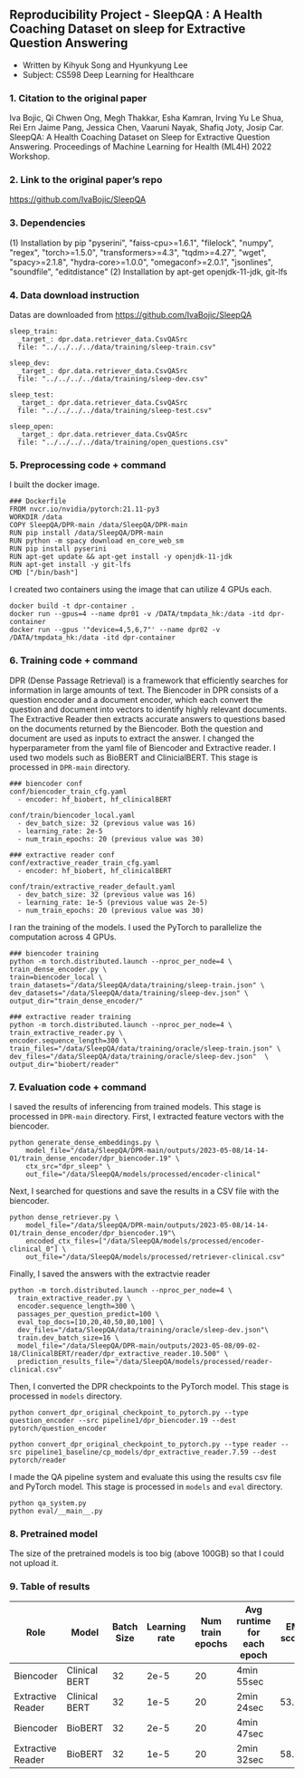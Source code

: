 ## Reproducibility Project - SleepQA : A Health Coaching Dataset on sleep for Extractive Question Answering
- Written by Kihyuk Song and Hyunkyung Lee
- Subject: CS598 Deep Learning for Healthcare

### 1. Citation to the original paper
Iva Bojic, Qi Chwen Ong, Megh Thakkar, Esha Kamran, Irving Yu Le Shua, Rei Ern Jaime Pang, Jessica Chen, Vaaruni Nayak, Shafiq Joty, Josip Car. SleepQA: A Health Coaching Dataset on Sleep for Extractive Question Answering. Proceedings of Machine Learning for Health (ML4H) 2022 Workshop.

### 2. Link to the original paper’s repo
https://github.com/IvaBojic/SleepQA

### 3. Dependencies
(1) Installation by pip
"pyserini", "faiss-cpu>=1.6.1", "filelock", "numpy", "regex", "torch>=1.5.0", "transformers>=4.3", "tqdm>=4.27", "wget", "spacy>=2.1.8", "hydra-core>=1.0.0", "omegaconf>=2.0.1", "jsonlines", "soundfile", "editdistance"
(2) Installation by apt-get
openjdk-11-jdk, git-lfs

### 4. Data download instruction
Datas are downloaded from https://github.com/IvaBojic/SleepQA
```
sleep_train:
  _target_: dpr.data.retriever_data.CsvQASrc
  file: "../../../../data/training/sleep-train.csv"

sleep_dev:
  _target_: dpr.data.retriever_data.CsvQASrc
  file: "../../../../data/training/sleep-dev.csv"

sleep_test:
  _target_: dpr.data.retriever_data.CsvQASrc
  file: "../../../../data/training/sleep-test.csv"

sleep_open:
  _target_: dpr.data.retriever_data.CsvQASrc
  file: "../../../../data/training/open_questions.csv"
```

### 5. Preprocessing code + command 
I built the docker image. 
```
### Dockerfile
FROM nvcr.io/nvidia/pytorch:21.11-py3
WORKDIR /data
COPY SleepQA/DPR-main /data/SleepQA/DPR-main
RUN pip install /data/SleepQA/DPR-main
RUN python -m spacy download en_core_web_sm
RUN pip install pyserini
RUN apt-get update && apt-get install -y openjdk-11-jdk
RUN apt-get install -y git-lfs
CMD ["/bin/bash"]
```
I created two containers using the image that can utilize 4 GPUs each.
```
docker build -t dpr-container .
docker run --gpus=4 --name dpr01 -v /DATA/tmpdata_hk:/data -itd dpr-container 
docker run --gpus '"device=4,5,6,7"' --name dpr02 -v /DATA/tmpdata_hk:/data -itd dpr-container 
```

### 6. Training code + command
DPR (Dense Passage Retrieval) is a framework that efficiently searches for information in large amounts of text. The Biencoder in DPR consists of a question encoder and a document encoder, which each convert the question and document into vectors to identify highly relevant documents. The Extractive Reader then extracts accurate answers to questions based on the documents returned by the Biencoder. Both the question and document are used as inputs to extract the answer.
I changed the hyperparameter from the yaml file of Biencoder and Extractive reader.
I used two models such as BioBERT and ClinicialBERT.
This stage is processed in `DPR-main` directory.
```
### biencoder conf
conf/biencoder_train_cfg.yaml
  - encoder: hf_biobert, hf_clinicalBERT

conf/train/biencoder_local.yaml
  - dev_batch_size: 32 (previous value was 16)
  - learning_rate: 2e-5
  - num_train_epochs: 20 (previous value was 30)
  
### extractive reader conf
conf/extractive_reader_train_cfg.yaml
  - encoder: hf_biobert, hf_clinicalBERT

conf/train/extractive_reader_default.yaml
  - dev_batch_size: 32 (previous value was 16)
  - learning_rate: 1e-5 (previous value was 2e-5)
  - num_train_epochs: 20 (previous value was 30)
```

I ran the training of the models.
I used the PyTorch to parallelize the computation across 4 GPUs.
```
### biencoder training
python -m torch.distributed.launch --nproc_per_node=4 \
train_dense_encoder.py \
train=biencoder_local \
train_datasets="/data/SleepQA/data/training/sleep-train.json" \
dev_datasets="/data/SleepQA/data/training/sleep-dev.json" \
output_dir="train_dense_encoder/"

### extractive reader training
python -m torch.distributed.launch --nproc_per_node=4 \
train_extractive_reader.py \
encoder.sequence_length=300 \
train_files="/data/SleepQA/data/training/oracle/sleep-train.json" \
dev_files="/data/SleepQA/data/training/oracle/sleep-dev.json"  \
output_dir="biobert/reader"
```

### 7. Evaluation code + command 
I saved the results of inferencing from trained models.
This stage is processed in `DPR-main` directory.
First, I extracted feature vectors with the biencoder.
```
python generate_dense_embeddings.py \
    model_file="/data/SleepQA/DPR-main/outputs/2023-05-08/14-14-01/train_dense_encoder/dpr_biencoder.19" \
    ctx_src="dpr_sleep" \
    out_file="/data/SleepQA/models/processed/encoder-clinical"   
```

Next, I searched for questions and save the results in a CSV file with the biencoder.
```
python dense_retriever.py \
    model_file="/data/SleepQA/DPR-main/outputs/2023-05-08/14-14-01/train_dense_encoder/dpr_biencoder.19"\
    encoded_ctx_files=["/data/SleepQA/models/processed/encoder-clinical_0"] \
    out_file="/data/SleepQA/models/processed/retriever-clinical.csv"
```

Finally, I saved the answers with the extractvie reader
```
python -m torch.distributed.launch --nproc_per_node=4 \
  train_extractive_reader.py \
  encoder.sequence_length=300 \
  passages_per_question_predict=100 \
  eval_top_docs=[10,20,40,50,80,100] \
  dev_files="/data/SleepQA/data/training/oracle/sleep-dev.json"\
  train.dev_batch_size=16 \
  model_file="/data/SleepQA/DPR-main/outputs/2023-05-08/09-02-18/ClinicalBERT/reader/dpr_extractive_reader.10.500" \
  prediction_results_file="/data/SleepQA/models/processed/reader-clinical.csv" 
```

Then, I converted the DPR checkpoints to the PyTorch model.
This stage is processed in `models` directory.
```
python convert_dpr_original_checkpoint_to_pytorch.py --type question_encoder --src pipeline1/dpr_biencoder.19 --dest pytorch/question_encoder

python convert_dpr_original_checkpoint_to_pytorch.py --type reader --src pipeline1_baseline/cp_models/dpr_extractive_reader.7.59 --dest pytorch/reader
```

I made the QA pipeline system and evaluate this using the results csv file and PyTorch model.
This stage is processed in `models` and `eval` directory.
```
python qa_system.py
python eval/__main__.py
```

### 8. Pretrained model
The size of the pretrained models is too big (above 100GB) so that I could not upload it.

### 9. Table of results
|Role|Model|Batch Size|Learning rate|Num train epochs|Avg runtime for each epoch|EM score|
|---|---|---|---|---|---|---|
|Biencoder|Clinical BERT|32|2e-5|20|4min 55sec||
|Extractive Reader|Clinical BERT|32|1e-5|20|2min 24sec|53.60|
|Biencoder|BioBERT|32|2e-5|20|4min 47sec||
|Extractive Reader|BioBERT|32|1e-5|20|2min 32sec|58.40|
